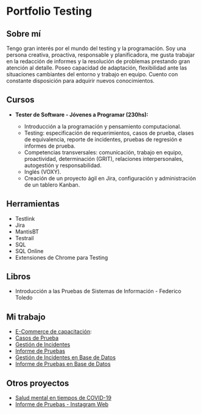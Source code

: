 # Portfolio Testing
## Sobre mí
Tengo gran interés por el mundo del testing y la programación. Soy una persona creativa, proactiva, responsable y planificadora, me gusta trabajar en la redacción de informes y la resolución de problemas prestando gran atención al detalle. Poseo capacidad de adaptación, flexibilidad ante las situaciones cambiantes del entorno y trabajo en equipo. Cuento con constante disposición para adquirir nuevos conocimientos.

## Cursos 
* **Tester de Software - Jóvenes a Programar (230hs):**

  * Introducción a la programación y pensamiento computacional.
  * Testing: especificación de requerimientos, casos de prueba, clases de equivalencia, reporte de incidentes, pruebas de regresión e informes de prueba.
  * Competencias transversales: comunicación, trabajo en equipo, proactividad, determinación (GRIT), relaciones interpersonales, autogestión y responsabilidad.
  * Inglés (VOXY).
  * Creación de un proyecto ágil en Jira, configuración y administración de un tablero Kanban.
  
## Herramientas 

* Testlink
* Jira
* MantisBT
* Testrail
* SQL
* SQL Online
* Extensiones de Chrome para Testing

## Libros
* Introducción a las Pruebas de Sistemas de Información - Federico Toledo

## Mi trabajo

  * [E-Commerce de capacitación](https://japceibal.github.io/e-mercado-TESTING/index.html):
  * [Casos de Prueba](https://docs.google.com/spreadsheets/d/1kHCI2WKKCuKaErIMvwpA6bzfNq4AK_T1/edit?usp=sharing&ouid=111567554981086059412&rtpof=true&sd=true)
  * [Gestión de Incidentes](https://docs.google.com/spreadsheets/d/1eImLlSWND2l7o4t9lrj5HUJYlw8wOtnD/edit?usp=sharing&ouid=111567554981086059412&rtpof=true&sd=true)
  * [Informe de Pruebas](https://docs.google.com/document/d/1DokT4EJfiCDkdYNQk-b4OXAcOmYfQf0r/edit?usp=sharing&ouid=111567554981086059412&rtpof=true&sd=true)
  * [Gestión de Incidentes en Base de Datos](https://docs.google.com/spreadsheets/d/1GASDbjMd_s0dXMkB_OMVMQ9gHRgM8lWZ/edit?usp=sharing&ouid=111567554981086059412&rtpof=true&sd=true)
  * [Informe de Pruebas en Base de Datos](https://docs.google.com/document/d/1ugu8HjGCKNfkmCV1ybZu5r8N3BFfrkdS/edit?usp=sharing&ouid=111567554981086059412&rtpof=true&sd=true)
 
 ## Otros proyectos
 
  * [Salud mental en tiempos de COVID-19](https://docs.google.com/document/d/1PRnvuWAImKSNYe8COTNF2M1w9sZzNnji/edit?usp=sharing&ouid=111567554981086059412&rtpof=true&sd=true)
  * [Informe de Pruebas - Instagram Web](https://drive.google.com/file/d/1uefg2cFynspkTriKzmg0GZeXH_FxQswu/view?usp=sharing)

